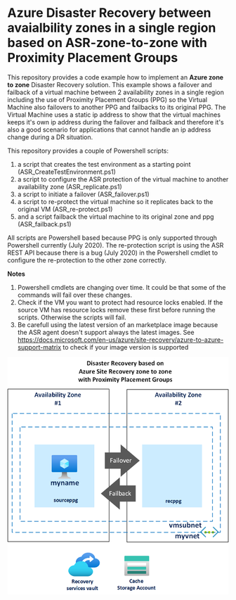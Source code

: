 # Azure Disaster Recovery between avaialbility zones in a single region based on ASR-zone-to-zone with Proximity Placement Groups

This repository provides a code example how to implement an **Azure zone to zone** Disaster Recovery solution. This example shows a failover and failback of a virtual machine between 2 availability zones in a single region including the use of Proximity Placement Groups (PPG) so the Virtual Machine also failovers to another PPG and failbacks to its original PPG. The Virtual Machine uses a static ip address to show that the virtual machines keeps it's own ip address during the failover and failback and therefore it's also a good scenario for applications that cannot handle an ip address change during a DR situation.

This repository provides a couple of Powershell scripts:
1. a script that creates the test environment as a starting point (ASR_CreateTestEnvironment.ps1)
2. a script to configure the ASR protection of the virtual machine to another availability zone (ASR_replicate.ps1)
3. a script to initiate a failover (ASR_failover.ps1)
4. a script to re-protect the virtual machine so it replicates back to the original VM (ASR_re-protect.ps1)
5. and a script failback the virtual machine to its original zone and ppg (ASR_failback.ps1) 

All scripts are Powershell based because PPG is only supported through Powershell currently (July 2020). The re-protection script is using the ASR REST API because there is a bug (July 2020) in the Powershell cmdlet to configure the re-protection to the other zone correctly.  

**Notes**
1. Powershell cmdlets are changing over time. It could be that some of the commands will fail over these changes.
2. Check if the VM you want to protect had resource locks enabled. If the source VM has resource locks remove these first before running the scripts. Otherwise the scripts will fail. 
3. Be carefull using the latest version of an marketplace image because the ASR agent doesn't support always the latest images. See https://docs.microsoft.com/en-us/azure/site-recovery/azure-to-azure-support-matrix to check if your image version is supported 

![Picture of test setup](/images/ASR_zone_to_zone.png)
